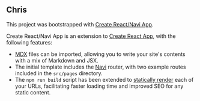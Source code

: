 ## Chris

This project was bootstrapped with [Create React/Navi App](https://github.com/frontarm/navi/tree/master/packages/create-react-navi-app).

Create React/Navi App is an extension to [Create React App](https://facebook.github.io/create-react-app/docs/getting-started), with the following features:

- [MDX](https://mdxjs.com/) files can be imported, allowing you to write your site's contents with a mix of Markdown and JSX.
- The initial template includes the [Navi](https://frontarm.com/navi/) router, with two example routes included in the `src/pages` directory.
- The `npm run build` script has been extended to [statically render](https://frontarm.com/articles/static-vs-server-rendering/) each of your URLs, facilitating faster loading time and improved SEO for any static content.
